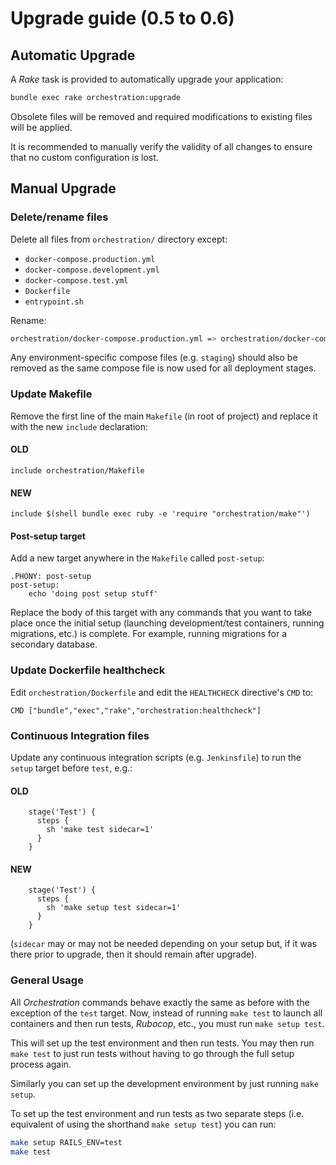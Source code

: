 # Upgrade guide (0.5 to 0.6)

## Automatic Upgrade

A _Rake_ task is provided to automatically upgrade your application:

```bash
bundle exec rake orchestration:upgrade
```

Obsolete files will be removed and required modifications to existing files will be applied.

It is recommended to manually verify the validity of all changes to ensure that no custom configuration is lost.

## Manual Upgrade

### Delete/rename files

Delete all files from `orchestration/` directory except:

* `docker-compose.production.yml`
* `docker-compose.development.yml`
* `docker-compose.test.yml`
* `Dockerfile`
* `entrypoint.sh`

Rename:

```bash
orchestration/docker-compose.production.yml => orchestration/docker-compose.deployment.yml
```

Any environment-specific compose files (e.g. `staging`) should also be removed as the same compose file is now used for all deployment stages.

### Update Makefile

Remove the first line of the main `Makefile` (in root of project) and replace it with the new `include` declaration:

#### OLD

```make
include orchestration/Makefile
```

#### NEW

```make
include $(shell bundle exec ruby -e 'require "orchestration/make"')
```

#### Post-setup target

Add a new target anywhere in the `Makefile` called `post-setup`:

```make
.PHONY: post-setup
post-setup:
	echo 'doing post setup stuff'
```

Replace the body of this target with any commands that you want to take place once the initial setup (launching development/test containers, running migrations, etc.) is complete. For example, running migrations for a secondary database.

### Update Dockerfile healthcheck

Edit `orchestration/Dockerfile` and edit the `HEALTHCHECK` directive's `CMD` to:

```
CMD ["bundle","exec","rake","orchestration:healthcheck"]
```

### Continuous Integration files

Update any continuous integration scripts (e.g. `Jenkinsfile`) to run the `setup` target before `test`, e.g.:

#### OLD

```Jenkinsfile
    stage('Test') {
      steps {
        sh 'make test sidecar=1'
      }
    }
```

#### NEW

```Jenkinsfile
    stage('Test') {
      steps {
        sh 'make setup test sidecar=1'
      }
    }
```

(`sidecar` may or may not be needed depending on your setup but, if it was there prior to upgrade, then it should remain after upgrade).

### General Usage

All _Orchestration_ commands behave exactly the same as before with the exception of the `test` target. Now, instead of running `make test` to launch all containers and then run tests, _Rubocop_, etc., you must run `make setup test`.

This will set up the test environment and then run tests. You may then run `make test` to just run tests without having to go through the full setup process again.

Similarly you can set up the development environment by just running `make setup`.

To set up the test environment and run tests as two separate steps (i.e. equivalent of using the shorthand `make setup test`) you can run:

```bash
make setup RAILS_ENV=test
make test
```

